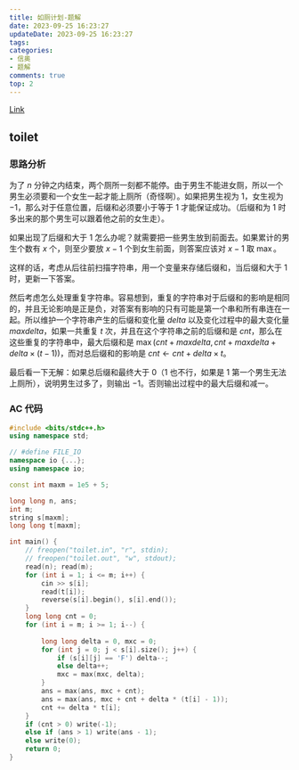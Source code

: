 ```yaml
---
title: 如厕计划-题解
date: 2023-09-25 16:23:27
updateDate: 2023-09-25 16:23:27
tags:
categories:
- 信奥
- 题解
comments: true
top: 2
---
```


[Link](https://www.luogu.com.cn/problem/P3615)

<!--more-->

## toilet

### 思路分析

为了 $n$ 分钟之内结束，两个厕所一刻都不能停。由于男生不能进女厕，所以一个男生必须要和一个女生一起才能上厕所（奇怪啊）。如果把男生视为 $1$，女生视为 $-1$，那么对于任意位置，后缀和必须要小于等于 $1$ 才能保证成功。（后缀和为 $1$ 时多出来的那个男生可以跟着他之前的女生走）。

如果出现了后缀和大于 $1$ 怎么办呢？就需要把一些男生放到前面去。如果累计的男生个数有 $x$ 个，则至少要放 $x-1$ 个到女生前面，则答案应该对 $x-1$ 取 $\max$。

这样的话，考虑从后往前扫描字符串，用一个变量来存储后缀和，当后缀和大于 $1$ 时，更新一下答案。

然后考虑怎么处理重复字符串。容易想到，重复的字符串对于后缀和的影响是相同的，并且无论影响是正是负，对答案有影响的只有可能是第一个串和所有串连在一起。所以维护一个字符串产生的后缀和变化量 $delta$ 以及变化过程中的最大变化量 $maxdelta$，如果一共重复 $t$ 次，并且在这个字符串之前的后缀和是 $cnt$，那么在这些重复的字符串中，最大后缀和是 $\max(cnt+maxdelta, cnt+maxdelta+delta\times(t-1))$，而对总后缀和的影响是 $cnt \leftarrow cnt + delta\times t$。

最后看一下无解：如果总后缀和最终大于 $0$（$1$ 也不行，如果是 $1$ 第一个男生无法上厕所），说明男生过多了，则输出 $-1$。否则输出过程中的最大后缀和减一。

### AC 代码

```cpp
#include <bits/stdc++.h>
using namespace std;

// #define FILE_IO
namespace io {...};
using namespace io;

const int maxm = 1e5 + 5;

long long n, ans;
int m;
string s[maxm];
long long t[maxm];

int main() {
    // freopen("toilet.in", "r", stdin);
    // freopen("toilet.out", "w", stdout);
    read(n); read(m);
    for (int i = 1; i <= m; i++) {
        cin >> s[i];
        read(t[i]);
        reverse(s[i].begin(), s[i].end());
    }
    long long cnt = 0;
    for (int i = m; i >= 1; i--) {
        
        long long delta = 0, mxc = 0;
        for (int j = 0; j < s[i].size(); j++) {
            if (s[i][j] == 'F') delta--;
            else delta++;
            mxc = max(mxc, delta);
        }
        ans = max(ans, mxc + cnt);
        ans = max(ans, mxc + cnt + delta * (t[i] - 1));
        cnt += delta * t[i];
    }
    if (cnt > 0) write(-1);
    else if (ans > 1) write(ans - 1);
    else write(0);
    return 0;
}
```